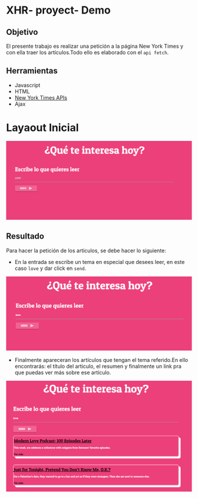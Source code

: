 # XHR- proyect- Demo

## Objetivo
El presente trabajo es realizar una petición a la página New York Times y con ella traer los artículos.Todo ello es elaborado con el `api fetch`.

## Herramientas
* Javascript
* HTML
* [New York Times APIs](https://developer.nytimes.com/faq)
* Ajax

# Layaout Inicial
![splash](public/assets/img/captura.PNG)

## Resultado
Para hacer la petición de los articulos, se debe hacer lo siguiente:

- En la entrada se escribe un tema en especial que desees leer, en este caso `love` y dar click en `send`.

![splash](public/assets/img/entrada.PNG)

- Finalmente apareceran los artículos que tengan el tema referido.En ello encontrarás: el título del articulo, el resumen y finalmente un link pra que puedas ver más sobre ese artículo.

![splash](public/assets/img/resultado.PNG)
